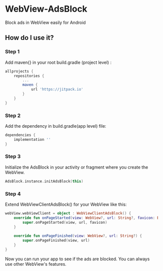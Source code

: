 # WebView-AdsBlock
Block ads in WebView easily for Android

## How do I use it?
### Step 1

Add maven{} in your root build.gradle (project level) :

```gradle
allprojects {
    repositories {
        ...
        maven {
            url 'https://jitpack.io'
        }
    }
}
 ```

### Step 2

Add the dependency in build.gradle(app level) file:

```gradle
dependencies {
    implementation ''
}
```

### Step 3

Initialize the AdsBlock in your activity or fragment where you create the WebView.

```kotlin
AdsBlock.instance.initAdsBlock(this)
```

### Step 4

Extend WebViewClientAdsBlock() for your WebView like this:

```kotlin
webView.webViewClient = object : WebViewClientAdsBlock() {
    override fun onPageStarted(view: WebView?, url: String?, favicon: Bitmap?) {
        super.onPageStarted(view, url, favicon)
    }
    
    override fun onPageFinished(view: WebView?, url: String?) {
        super.onPageFinished(view, url)
    }
}
```


Now you can run your app to see if the ads are blocked. You can always use other WebView's features.

